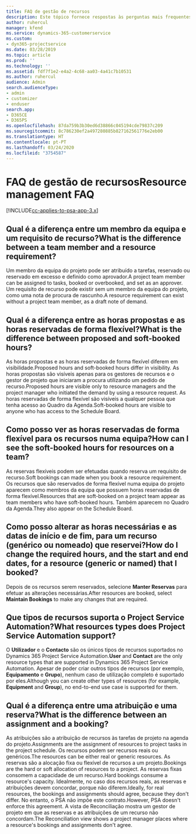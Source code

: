 ```yaml
---
title: FAQ de gestão de recursos
description: Este tópico fornece respostas às perguntas mais frequentes sobre a gestão de recursos.
author: ruhercul
manager: kfend
ms.service: dynamics-365-customerservice
ms.custom:
- dyn365-projectservice
ms.date: 03/28/2019
ms.topic: article
ms.prod: ''
ms.technology: ''
ms.assetid: fdf7f1e2-e4a2-4c68-aa03-4a41c7b10531
ms.author: ruhercul
audience: Admin
search.audienceType:
- admin
- customizer
- enduser
search.app:
- D365CE
- D365PS
ms.openlocfilehash: 87da759b3b30ed6d38866c045194cde79837c209
ms.sourcegitcommit: 8c786230ef2a497280885b827162561776e2eb00
ms.translationtype: HT
ms.contentlocale: pt-PT
ms.lasthandoff: 03/24/2020
ms.locfileid: "3754587"
---
```

# <a name="resource-management-faq"></a><span data-ttu-id="7bcea-103">FAQ de gestão de recursos</span><span class="sxs-lookup"><span data-stu-id="7bcea-103">Resource management FAQ</span></span>

[!INCLUDE[cc-applies-to-psa-app-3.x](../includes/cc-applies-to-psa-app-3x.md)]

## <a name="what-is-the-difference-between-a-team-member-and-a-resource-requirement"></a><span data-ttu-id="7bcea-104">Qual é a diferença entre um membro da equipa e um requisito de recurso?</span><span class="sxs-lookup"><span data-stu-id="7bcea-104">What is the difference between a team member and a resource requirement?</span></span>

<span data-ttu-id="7bcea-105">Um membro da equipa do projeto pode ser atribuído a tarefas, reservado ou reservado em excesso e definido como aprovador.</span><span class="sxs-lookup"><span data-stu-id="7bcea-105">A project team member can be assigned to tasks, booked or overbooked, and set as an approver.</span></span> <span data-ttu-id="7bcea-106">Um requisito de recurso pode existir sem um membro da equipa do projeto, como uma nota de procura de rascunho.</span><span class="sxs-lookup"><span data-stu-id="7bcea-106">A resource requirement can exist without a project team member, as a draft note of demand.</span></span> 

## <a name="what-is-the-difference-between-proposed-and-soft-booked-hours"></a><span data-ttu-id="7bcea-107">Qual é a diferença entre as horas propostas e as horas reservadas de forma flexível?</span><span class="sxs-lookup"><span data-stu-id="7bcea-107">What is the difference between proposed and soft-booked hours?</span></span>

<span data-ttu-id="7bcea-108">As horas propostas e as horas reservadas de forma flexível diferem em visibilidade.</span><span class="sxs-lookup"><span data-stu-id="7bcea-108">Proposed hours and soft-booked hours differ in visibility.</span></span> <span data-ttu-id="7bcea-109">As horas propostas são visíveis apenas para os gestores de recursos e o gestor de projeto que iniciaram a procura utilizando um pedido de recurso.</span><span class="sxs-lookup"><span data-stu-id="7bcea-109">Proposed hours are visible only to resource managers and the project manager who initiated the demand by using a resource request.</span></span> <span data-ttu-id="7bcea-110">As horas reservadas de forma flexível são visíveis a qualquer pessoa que tenha acesso ao Quadro da Agenda.</span><span class="sxs-lookup"><span data-stu-id="7bcea-110">Soft-booked hours are visible to anyone who has access to the Schedule Board.</span></span>

## <a name="how-can-i-see-the-soft-booked-hours-for-resources-on-a-team"></a><span data-ttu-id="7bcea-111">Como posso ver as horas reservadas de forma flexível para os recursos numa equipa?</span><span class="sxs-lookup"><span data-stu-id="7bcea-111">How can I see the soft-booked hours for resources on a team?</span></span>

<span data-ttu-id="7bcea-112">As reservas flexíveis podem ser efetuadas quando reserva um requisito de recurso.</span><span class="sxs-lookup"><span data-stu-id="7bcea-112">Soft bookings can made when you book a resource requirement.</span></span> <span data-ttu-id="7bcea-113">Os recursos que são reservados de forma flexível numa equipa do projeto aparecem como membros da equipa que possuem horas reservadas de forma flexível.</span><span class="sxs-lookup"><span data-stu-id="7bcea-113">Resources that are soft-booked on a project team appear as team members who have soft-booked hours.</span></span> <span data-ttu-id="7bcea-114">Também aparecem no Quadro da Agenda.</span><span class="sxs-lookup"><span data-stu-id="7bcea-114">They also appear on the Schedule Board.</span></span>

## <a name="how-do-i-change-the-required-hours-and-the-start-and-end-dates-for-a-resource-generic-or-named-that-i-booked"></a><span data-ttu-id="7bcea-115">Como posso alterar as horas necessárias e as datas de início e de fim, para um recurso (genérico ou nomeado) que reservei?</span><span class="sxs-lookup"><span data-stu-id="7bcea-115">How do I change the required hours, and the start and end dates, for a resource (generic or named) that I booked?</span></span>

<span data-ttu-id="7bcea-116">Depois de os recursos serem reservados, selecione **Manter Reservas** para efetuar as alterações necessárias.</span><span class="sxs-lookup"><span data-stu-id="7bcea-116">After resources are booked, select **Maintain Bookings** to make any changes that are required.</span></span>

## <a name="what-resources-types-does-project-service-automation-support"></a><span data-ttu-id="7bcea-117">Que tipos de recursos suporta o Project Service Automation?</span><span class="sxs-lookup"><span data-stu-id="7bcea-117">What resources types does Project Service Automation support?</span></span>

<span data-ttu-id="7bcea-118">O **Utilizador** e o **Contacto** são os únicos tipos de recursos suportados no Dynamics 365 Project Service Automation.</span><span class="sxs-lookup"><span data-stu-id="7bcea-118">**User** and **Contact** are the only resource types that are supported in Dynamics 365 Project Service Automation.</span></span> <span data-ttu-id="7bcea-119">Apesar de poder criar outros tipos de recursos (por exemplo, **Equipamento** e **Grupo**), nenhum caso de utilização completo é suportado por eles.</span><span class="sxs-lookup"><span data-stu-id="7bcea-119">Although you can create other types of resources (for example, **Equipment** and **Group**), no end-to-end use case is supported for them.</span></span>

## <a name="what-is-the-difference-between-an-assignment-and-a-booking"></a><span data-ttu-id="7bcea-120">Qual é a diferença entre uma atribuição e uma reserva?</span><span class="sxs-lookup"><span data-stu-id="7bcea-120">What is the difference between an assignment and a booking?</span></span>

<span data-ttu-id="7bcea-121">As atribuições são a atribuição de recursos às tarefas de projeto na agenda do projeto.</span><span class="sxs-lookup"><span data-stu-id="7bcea-121">Assignments are the assignment of resources to project tasks in the project schedule.</span></span> <span data-ttu-id="7bcea-122">Os recursos podem ser recursos reais ou genéricos.</span><span class="sxs-lookup"><span data-stu-id="7bcea-122">The resources can be either real or generic resources.</span></span> <span data-ttu-id="7bcea-123">As reservas são a alocação fixa ou flexível de recursos a um projeto.</span><span class="sxs-lookup"><span data-stu-id="7bcea-123">Bookings are the hard or soft allocation of resources to a project.</span></span> <span data-ttu-id="7bcea-124">As reservas fixas consomem a capacidade de um recurso.</span><span class="sxs-lookup"><span data-stu-id="7bcea-124">Hard bookings consume a resource's capacity.</span></span> <span data-ttu-id="7bcea-125">Idealmente, no caso dos recursos reais, as reservas e atribuições devem concordar, porque não diferem.</span><span class="sxs-lookup"><span data-stu-id="7bcea-125">Ideally, for real resources, the bookings and assignments should agree, because they don't differ.</span></span> <span data-ttu-id="7bcea-126">No entanto, o PSA não impõe este contrato.</span><span class="sxs-lookup"><span data-stu-id="7bcea-126">However, PSA doesn't enforce this agreement.</span></span> <span data-ttu-id="7bcea-127">A vista de Reconciliação mostra um gestor de projeto em que as reservas e as atribuições de um recurso não concordam.</span><span class="sxs-lookup"><span data-stu-id="7bcea-127">The Reconciliation view shows a project manager places where a resource's bookings and assignments don't agree.</span></span>
